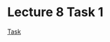 Lecture 8 Task 1
=============
[Task](https://github.com/paazmaya/modern-web-tools-with-node-js-book/blob/master/lectures/2014-10-14.md)
